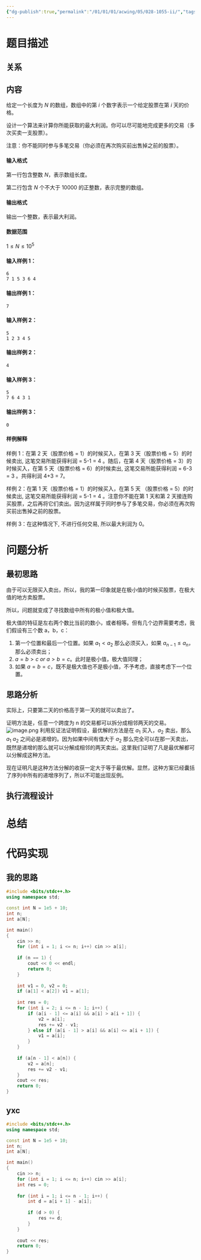 ```yaml
---
{"dg-publish":true,"permalink":"/01/01/01/acwing/05/028-1055-ii/","tags":["personal/blog"]}
---
```



# 题目描述
## 关系

## 内容
给定一个长度为 $N$ 的数组，数组中的第 $i$ 个数字表示一个给定股票在第 $i$ 天的价格。

设计一个算法来计算你所能获取的最大利润。你可以尽可能地完成更多的交易（多次买卖一支股票）。

注意：你不能同时参与多笔交易（你必须在再次购买前出售掉之前的股票）。

#### 输入格式

第一行包含整数 $N$，表示数组长度。

第二行包含 $N$ 个不大于 $10000$ 的正整数，表示完整的数组。

#### 输出格式

输出一个整数，表示最大利润。

#### 数据范围

$1 \le N \le 10^5$

#### 输入样例 1：

```
6
7 1 5 3 6 4
```

#### 输出样例 1：

```
7
```

#### 输入样例 2：

```
5
1 2 3 4 5
```

#### 输出样例 2：

```
4
```

#### 输入样例 3：

```
5
7 6 4 3 1
```

#### 输出样例 3：

```
0
```

#### 样例解释

样例 1：在第 2 天（股票价格 = 1）的时候买入，在第 3 天（股票价格 = 5）的时候卖出, 这笔交易所能获得利润 = 5-1 = 4 。随后，在第 4 天（股票价格 = 3）的时候买入，在第 5 天（股票价格 = 6）的时候卖出, 这笔交易所能获得利润 = 6-3 = 3 。共得利润 4+3 = 7。

样例 2：在第 1 天（股票价格 = 1）的时候买入，在第 5 天 （股票价格 = 5）的时候卖出, 这笔交易所能获得利润 = 5-1 = 4 。注意你不能在第 1 天和第 2 天接连购买股票，之后再将它们卖出。因为这样属于同时参与了多笔交易，你必须在再次购买前出售掉之前的股票。

样例 3：在这种情况下, 不进行任何交易, 所以最大利润为 0。
# 问题分析
## 最初思路
由于可以无限买入卖出，所以，我的第一印象就是在极小值的时候买股票，在极大值的地方卖股票。

所以，问题就变成了寻找数组中所有的极小值和极大值。

极大值的特征是左右两个数比当前的数小，或者相等。但有几个边界需要考虑，我们假设有三个数 a，b，c：
 1. 第一个位置和最后一个位置。如果 $\displaystyle a_{1}<a_{2}$ 那么必须买入，如果 $\displaystyle a_{n-1}\leq a_{n}$，那么必须卖出；
 2. $\displaystyle a=b>c \text{ } or \text{ } a>b=c$。此时是极小值，极大值同理；
 3. 如果 $\displaystyle a=b=c$，既不是极大值也不是极小值，不予考虑，直接考虑下一个位置。
## 思路分析
实际上，只要第二天的价格高于第一天的就可以卖出了。

证明方法是，任意一个跨度为 n 的交易都可以拆分成相邻两天的交易。
![image.png](https://yelanyanyu-img-bed.oss-cn-hangzhou.aliyuncs.com/img/blog/2024/03/20240318185546.png)
利用反证法证明假设，最优解的方法是在 $\displaystyle a_{1}$ 买入，$\displaystyle a_{2}$ 卖出，那么 $\displaystyle a_{1}~a_{2}$ 之间必是递增的。因为如果中间有值大于 $\displaystyle a_{2}$ 那么完全可以在那一天卖出，既然是递增的那么就可以分解成相邻的两天卖出。这里我们证明了凡是最优解都可以分解成这种方法。

现在证明凡是这种方法分解的收获一定大于等于最优解。显然，这种方案已经囊括了序列中所有的递增序列了，所以不可能出现反例。

## 执行流程设计

# 总结

# 代码实现
## 我的思路
```c++
#include <bits/stdc++.h>
using namespace std;

const int N = 1e5 + 10;
int n;
int a[N];

int main()
{
    cin >> n;
    for (int i = 1; i <= n; i++) cin >> a[i];
    
    if (n == 1) {
        cout << 0 << endl;
        return 0;
    }
    
    int v1 = 0, v2 = 0;
    if (a[1] < a[2]) v1 = a[1];  
    
    int res = 0;
    for (int i = 2; i <= n - 1; i++) {
        if (a[i - 1] <= a[i] && a[i] > a[i + 1]) {
            v2 = a[i];
            res += v2 - v1;
        } else if (a[i - 1] > a[i] && a[i] <= a[i + 1]) {
            v1 = a[i];
        }
    }
    
    if (a[n - 1] < a[n]) {
        v2 = a[n];
        res += v2 - v1;
    }
    cout << res;
    return 0;
}
```

## yxc
```c++
#include <bits/stdc++.h>
using namespace std;

const int N = 1e5 + 10;
int n;
int a[N];

int main()
{
    cin >> n;
    for (int i = 1; i <= n; i++) cin >> a[i];
    int res = 0;
    
    for (int i = 1; i <= n - 1; i++) {
        int d = a[i + 1] - a[i];
        
        if (d > 0) {
            res += d;
        }
    }
    
    cout << res;
    return 0;
}
```